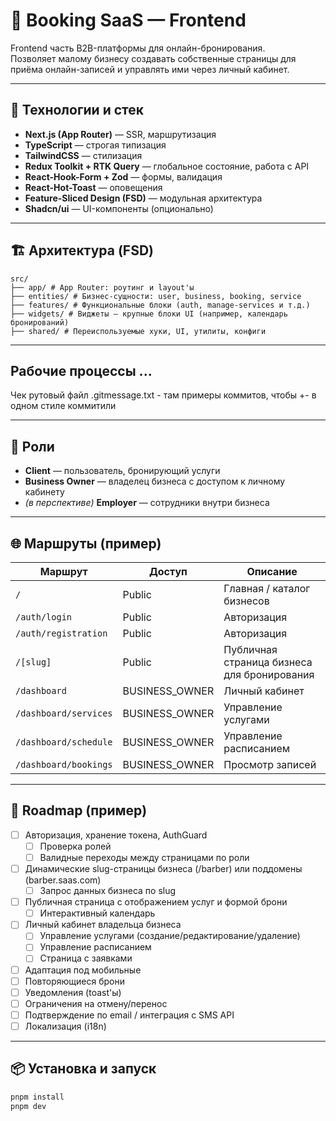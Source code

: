 # 🧾 Booking SaaS — Frontend

Frontend часть B2B-платформы для онлайн-бронирования.  
Позволяет малому бизнесу создавать собственные страницы для приёма онлайн-записей и управлять ими через личный кабинет.

---

## 🚀 Технологии и стек

- **Next.js (App Router)** — SSR, маршрутизация
- **TypeScript** — строгая типизация
- **TailwindCSS** — стилизация
- **Redux Toolkit + RTK Query** — глобальное состояние, работа с API
- **React-Hook-Form + Zod** — формы, валидация
- **React-Hot-Toast** — оповещения
- **Feature-Sliced Design (FSD)** — модульная архитектура
- **Shadcn/ui** — UI-компоненты (опционально)

---

## 🏗 Архитектура (FSD)

```
src/
├── app/ # App Router: роутинг и layout'ы
├── entities/ # Бизнес-сущности: user, business, booking, service
├── features/ # Функциональные блоки (auth, manage-services и т.д.)
├── widgets/ # Виджеты — крупные блоки UI (например, календарь бронирований)
├── shared/ # Переиспользуемые хуки, UI, утилиты, конфиги
```

---

## Рабочие процессы ...

Чек рутовый файл .gitmessage.txt - там примеры коммитов, чтобы +- в одном стиле коммитили

---

## 👥 Роли

- **Client** — пользователь, бронирующий услуги
- **Business Owner** — владелец бизнеса с доступом к личному кабинету
- _(в перспективе)_ **Employer** — сотрудники внутри бизнеса

---

## 🌐 Маршруты (пример)

| Маршрут                    | Доступ         | Описание                                        |
|----------------------------|----------------|-------------------------------------------------|
| `/`                        | Public         | Главная / каталог бизнесов                      |
| `/auth/login`              | Public         | Авторизация                                     |
| `/auth/registration`       | Public         | Авторизация                                     |
| `/[slug]`                  | Public         | Публичная страница бизнеса для бронирования     |
| `/dashboard`               | BUSINESS_OWNER | Личный кабинет                                  |
| `/dashboard/services`      | BUSINESS_OWNER | Управление услугами                             |
| `/dashboard/schedule`      | BUSINESS_OWNER | Управление расписанием                          |
| `/dashboard/bookings`      | BUSINESS_OWNER | Просмотр записей                                |

---

## 📅 Roadmap (пример)
- [ ] Авторизация, хранение токена, AuthGuard
	- [ ] Проверка ролей
	- [ ] Валидные переходы между страницами по роли

- [ ] Динамические slug-страницы бизнеса (/barber) или поддомены (barber.saas.com)
	- [ ] Запрос данных бизнеса по slug

- [ ] Публичная страница с отображением услуг и формой брони
	- [ ] Интерактивный календарь

- [ ] Личный кабинет владельца бизнеса
	- [ ] Управление услугами (создание/редактирование/удаление)
	- [ ] Управление расписанием
	- [ ] Страница с заявками

- [ ] Адаптация под мобильные
- [ ] Повторяющиеся брони
- [ ] Уведомления (toast'ы)
- [ ] Ограничения на отмену/перенос
- [ ] Подтверждение по email / интеграция с SMS API
- [ ] Локализация (i18n)

---

## 📦 Установка и запуск

```bash
pnpm install
pnpm dev

